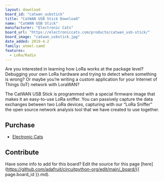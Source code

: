 ```yaml
---
layout: download
board_id: "catwan_usbstick"
title: "CatWAN USB Stick Download"
name: "CatWAN USB Stick"
manufacturer: "Electronic Cats"
board_url: "https://electroniccats.com/producto/catwan_usb-stick/"
board_image: "catwan_usbstick.jpg"
date_added: 2019-4-2
family: atmel-samd
features:
  - LoRa/Radio
---
```


Are you interested in learning how LoRa works at the package level? Debugging your own LoRa hardware and trying to detect where something is wrong? Or maybe you’re writing a custom application for your Internet of Things (IoT) network with LoraWAN?

The CatWAN USB Stick is programmed with a special firmware image that makes it an easy-to-use LoRa sniffer. You can passively capture the data exchanges between two LoRa devices, capturing with our “LoRa Sniffer” the open source network analysis tool that we have created to use together.

## Purchase
* [Electronic Cats](https://electroniccats.com/producto/catwan_usb-stick/)

## Contribute

Have some info to add for this board? Edit the source for this page [here](https://github.com/adafruit/circuitpython-org/edit/main/_board/{{ page.board_id }}.md).
